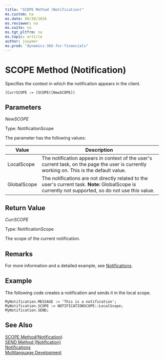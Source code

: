 ```yaml
---
title: "SCOPE Method (Notification)"
ms.custom: na
ms.date: 09/20/2016
ms.reviewer: na
ms.suite: na
ms.tgt_pltfrm: na
ms.topic: article
author: jswymer
ms.prod: "dynamics-365-for-financials"
---
```

# SCOPE Method (Notification)
Specifies the context in which the notification appears in the client.

```
[CurrSCOPE := ]SCOPE([NewSCOPE])
```

## Parameters
*NewSCOPE*

Type: NotificationScope

The parameter has the following values:

|  Value  |  Description  |
|---------|---------------|
|LocalScope |The notification appears in context of the user's current task, on the page the user is currently working on. This is the default value.|
|GlobalScope |The notifications are not directly related to the user's current task. **Note:**  GlobalScope is currently not supported, so do not use this value.|

## Return Value
*CurrSCOPE*

Type: NotificationScope

The scope of the current notification.

## Remarks

For more information and a detailed example, see [Notifications](notifications-developing.md).

##  Example
The following code creates a notification and sends it in the local scope.
```
MyNotification.MESSAGE := 'This is a notification';
MyNotification.SCOPE := NOTIFICATIONSCOPE::LocalScope;
MyNotification.SEND;
```

## See Also  
[SCOPE Method(Notification)](devenv-scope-method-notification.md)  
[SEND Method (Notification)](devenv-send-method-notification.md)  
[Notifications](notifications-developing.md)  
[Multilanguage Development](multilanguage-development.md)

